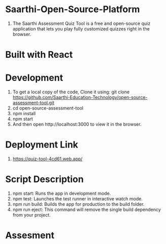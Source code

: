 # Saarthi-Open-Source-Platform
1. The Saarthi Assessment Quiz Tool is a free and open-source quiz application that lets you play fully customized quizzes right in the browser.

# Built with React

# Development
1. To get a local copy of the code, Clone it using: git clone https://github.com/Saarthi-Education-Technology/open-source-assessment-tool.git
2. cd open-source-assessment-tool
3. npm install
4. npm start
5. And then open http://localhost:3000 to view it in the browser.

# Deployment Link 
1. https://quiz-tool-4cd61.web.app/

# Script Description
1. npm start: Runs the app in development mode.
2. npm test: Launches the test runner in interactive watch mode.
3. npm run build: Builds the app for production to the build folder.
4. npm run eject: This command will remove the single build dependency from your project.
# Assesment
